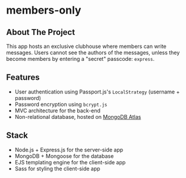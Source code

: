 # members-only

## About The Project
This app hosts an exclusive clubhouse where members can write messages. Users cannot see the authors of the messages, unless they become members by entering a "secret" passcode: ```express```.

## Features
* User authentication using Passport.js's ```LocalStrategy``` (username + password)
* Password encryption using ```bcrypt.js```
* MVC architecture for the back-end
* Non-relational database, hosted on [MongoDB Atlas](https://www.mongodb.com/cloud/atlas/lp/try4)

## Stack
* Node.js + Express.js for the server-side app
* MongoDB + Mongoose for the database
* EJS templating engine for the client-side app
* Sass for styling the client-side app
